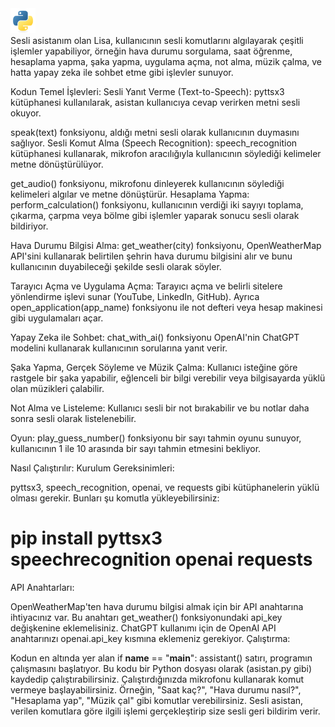 <a href="https://www.python.org" target="_blank" rel="noreferrer"> 
        <img src="https://raw.githubusercontent.com/devicons/devicon/master/icons/python/python-original.svg" alt="python" width="40" height="40"/> 
    </a> <br>
Sesli asistanım olan Lisa, kullanıcının sesli komutlarını algılayarak çeşitli işlemler yapabiliyor, örneğin hava durumu sorgulama, saat öğrenme, hesaplama yapma, şaka yapma, uygulama açma, not alma, müzik çalma, ve hatta yapay zeka ile sohbet etme gibi işlevler sunuyor.

Kodun Temel İşlevleri:
Sesli Yanıt Verme (Text-to-Speech): pyttsx3 kütüphanesi kullanılarak, asistan kullanıcıya cevap verirken metni sesli okuyor.

speak(text) fonksiyonu, aldığı metni sesli olarak kullanıcının duymasını sağlıyor.
Sesli Komut Alma (Speech Recognition): speech_recognition kütüphanesi kullanarak, mikrofon aracılığıyla kullanıcının söylediği kelimeler metne dönüştürülüyor.

get_audio() fonksiyonu, mikrofonu dinleyerek kullanıcının söylediği kelimeleri algılar ve metne dönüştürür.
Hesaplama Yapma: perform_calculation() fonksiyonu, kullanıcının verdiği iki sayıyı toplama, çıkarma, çarpma veya bölme gibi işlemler yaparak sonucu sesli olarak bildiriyor.

Hava Durumu Bilgisi Alma: get_weather(city) fonksiyonu, OpenWeatherMap API'sini kullanarak belirtilen şehrin hava durumu bilgisini alır ve bunu kullanıcının duyabileceği şekilde sesli olarak söyler.

Tarayıcı Açma ve Uygulama Açma: Tarayıcı açma ve belirli sitelere yönlendirme işlevi sunar (YouTube, LinkedIn, GitHub). Ayrıca open_application(app_name) fonksiyonu ile not defteri veya hesap makinesi gibi uygulamaları açar.

Yapay Zeka ile Sohbet: chat_with_ai() fonksiyonu OpenAI'nin ChatGPT modelini kullanarak kullanıcının sorularına yanıt verir.

Şaka Yapma, Gerçek Söyleme ve Müzik Çalma: Kullanıcı isteğine göre rastgele bir şaka yapabilir, eğlenceli bir bilgi verebilir veya bilgisayarda yüklü olan müzikleri çalabilir.

Not Alma ve Listeleme: Kullanıcı sesli bir not bırakabilir ve bu notlar daha sonra sesli olarak listelenebilir.

Oyun: play_guess_number() fonksiyonu bir sayı tahmin oyunu sunuyor, kullanıcının 1 ile 10 arasında bir sayı tahmin etmesini bekliyor.

Nasıl Çalıştırılır:
Kurulum Gereksinimleri:


pyttsx3, speech_recognition, openai, ve requests gibi kütüphanelerin yüklü olması gerekir. Bunları şu komutla yükleyebilirsiniz:
 

<h1>pip install pyttsx3 speechrecognition openai requests</h1>

API Anahtarları:

OpenWeatherMap'ten hava durumu bilgisi almak için bir API anahtarına ihtiyacınız var. Bu anahtarı get_weather() fonksiyonundaki api_key değişkenine eklemelisiniz.
ChatGPT kullanımı için de OpenAI API anahtarınızı openai.api_key kısmına eklemeniz gerekiyor.
Çalıştırma:

Kodun en altında yer alan if __name__ == "__main__": assistant() satırı, programın çalışmasını başlatıyor.
Bu kodu bir Python dosyası olarak (asistan.py gibi) kaydedip çalıştırabilirsiniz.
Çalıştırdığınızda mikrofonu kullanarak komut vermeye başlayabilirsiniz. Örneğin, "Saat kaç?", "Hava durumu nasıl?", "Hesaplama yap", "Müzik çal" gibi komutlar verebilirsiniz.
Sesli asistan, verilen komutlara göre ilgili işlemi gerçekleştirip size sesli geri bildirim verir.
